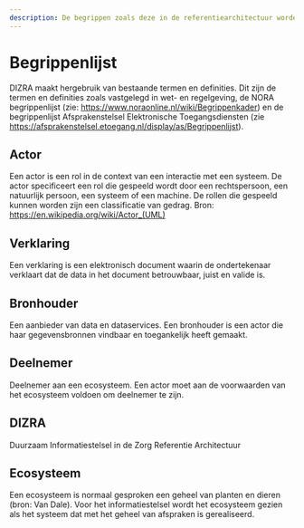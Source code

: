 ```yaml
---
description: De begrippen zoals deze in de referentiearchitectuur worden gehanteerd.
---
```


# Begrippenlijst
DIZRA maakt hergebruik van bestaande termen en definities. Dit zijn de termen en definities zoals vastgelegd in wet- en regelgeving, de NORA begrippenlijst (zie: https://www.noraonline.nl/wiki/Begrippenkader) en de begrippenlijst Afsprakenstelsel Elektronische Toegangsdiensten (zie https://afsprakenstelsel.etoegang.nl/display/as/Begrippenlijst).

## Actor
Een actor is een rol in de context van een interactie met een systeem. De actor specificeert een rol die gespeeld wordt door een rechtspersoon, een natuurlijk persoon, een systeem of een machine. De rollen die gespeeld kunnen worden zijn een classificatie van gedrag.
Bron: https://en.wikipedia.org/wiki/Actor_(UML)

## Verklaring
Een verklaring is een elektronisch document waarin de ondertekenaar verklaart dat de data in het document betrouwbaar, juist en valide is.

## Bronhouder
Een aanbieder van data en dataservices. Een bronhouder is een actor die haar gegevensbronnen vindbaar en toegankelijk heeft gemaakt.

## Deelnemer
Deelnemer aan een ecosysteem. Een actor moet aan de voorwaarden van het ecosysteem voldoen om deelnemer te zijn.  

## DIZRA
Duurzaam Informatiestelsel in de Zorg Referentie Architectuur

## Ecosysteem
Een ecosysteem is normaal gesproken een geheel van planten en dieren \(bron: Van Dale\). Voor het informatiestelsel wordt het ecosysteem gezien als het systeem dat met het geheel van afspraken is gerealiseerd.